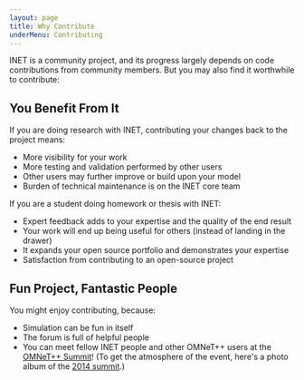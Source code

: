 ```yaml
---
layout: page
title: Why Contribute
underMenu: Contributing
---
```


INET is a community project, and its progress largely depends on code contributions from community members. 
But you may also find it worthwhile to contribute:

## You Benefit From It

If you are doing research with INET, contributing your changes back to the project means:

*   More visibility for your work
*   More testing and validation performed by other users
*   Other users may further improve or build upon your model
*   Burden of technical maintenance is on the INET core team

If you are a student doing homework or thesis with INET:

*   Expert feedback adds to your expertise and the quality of the end result
*   Your work will end up being useful for others (instead of landing in the drawer)
*   It expands your open source portfolio and demonstrates your expertise
*   Satisfaction from contributing to an open-source project

## Fun Project, Fantastic People

You might enjoy contributing, because:

*   Simulation can be fun in itself
*   The forum is full of helpful people
*   You can meet fellow INET people and other OMNeT++ users at the [OMNeT++ Summit][1]! (To get the atmosphere of the event, here's a photo album of the [2014 summit][2].)

 [1]: http://summit.omnetpp.org
 [2]: https://www.dropbox.com/sh/8lsmga0xuv53xhl/AAAavLsweyRdrx_XhJbr2LfMa?dl=0
